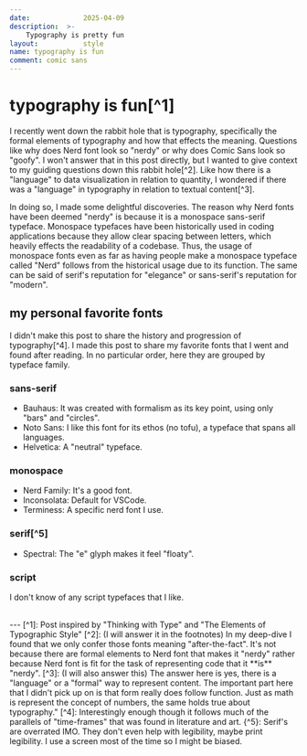 ```yaml
---
date:             2025-04-09
description:  >-
    Typography is pretty fun
layout:           style
name: typography is fun
comment: comic sans
---
```


# typography is fun[^1]

I recently went down the rabbit hole that is typography, specifically the formal elements of typography and how that effects the meaning. Questions like why does Nerd font look so "nerdy" or why does Comic Sans look so "goofy". I won't answer that in this post directly, but I wanted to give context to my guiding questions down this rabbit hole[^2]. Like how there is a "language" to data visualization in relation to quantity, I wondered if there was a "language" in typography in relation to textual content[^3].

In doing so, I made some delightful discoveries. The reason why Nerd fonts have been deemed "nerdy" is because it is a monospace sans-serif typeface. Monospace typefaces have been historically used in coding applications because they allow clear spacing between letters, which heavily effects the readability of a codebase. Thus, the usage of monospace fonts even as far as having people make a monospace typeface called "Nerd" follows from the historical usage due to its function. The same can be said of serif's reputation for "elegance" or sans-serif's reputation for "modern".

## my personal favorite fonts

I didn't make this post to share the history and progression of typography[^4]. I made this post to share my favorite fonts that I went and found after reading. In no particular order, here they are grouped by typeface family.

### sans-serif

* Bauhaus: It was created with formalism as its key point, using only "bars" and "circles".
* Noto Sans: I like this font for its ethos (no tofu), a typeface that spans all languages.
* Helvetica: A "neutral" typeface.

### monospace

* Nerd Family: It's a good font.
* Inconsolata: Default for VSCode.
* Terminess: A specific nerd font I use.

### serif[^5]

* Spectral: The "e" glyph makes it feel "floaty".

### script

I don't know of any script typefaces that I like.

<br/>
---
[^1]: Post inspired by "Thinking with Type" and "The Elements of Typographic Style" 
[^2]: (I will answer it in the footnotes) In my deep-dive I found that we only confer those fonts meaning "after-the-fact". It's not because there are formal elements to Nerd font that makes it "nerdy" rather because Nerd font is fit for the task of representing code that it **is** "nerdy".
[^3]: (I will also answer this) The answer here is yes, there is a "language" or a "formal" way to represent content. The important part here that I didn't pick up on is that form really does follow function. Just as math is represent the concept of numbers, the same holds true about typography."
[^4]: Interestingly enough though it follows much of the parallels of "time-frames" that was found in literature and art.
{^5}: Serif's are overrated IMO. They don't even help with legibility, maybe print legibility. I use a screen most of the time so I might be biased.